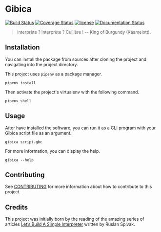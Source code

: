 # Gibica

[![Build Status](https://travis-ci.org/matthieugouel/gibica.svg?branch=master)](https://travis-ci.org/matthieugouel/gibica)
[![Coverage Status](https://img.shields.io/coveralls/github/matthieugouel/gibica.svg)](https://coveralls.io/github/matthieugouel/gibica?branch=master)
[![license](https://img.shields.io/github/license/matthieugouel/gibica.svg)](https://github.com/matthieugouel/gibica/blob/master/LICENSE)
[![Documentation Status](https://readthedocs.org/projects/gibica/badge/?version=latest)](http://gibica.readthedocs.io/en/latest/?badge=latest)

> Interprète ? Interprète ? Cuillère ! -- King of Burgundy (Kaamelott).

## Installation

You can install the package from sources after cloning the project and navigating into the project directory.

This project uses `pipenv` as a package manager.

```
pipenv install
```

Then activate the project's virtualenv with the following command.

```
pipenv shell
```

## Usage

After have installed the software, you can run it as a CLI program with your Gibica script file as an argument.

```
gibica script.gbc
```

For more information, you can display the help.

```
gibica --help
```

## Contributing

See [CONTRIBUTING](CONTRIBUTING.md) for more information about how to contribute to this project.

## Credits

This project was initially born by the reading of the amazing series of articles [Let’s Build A Simple Interpreter](https://ruslanspivak.com/lsbasi-part1/) written by Ruslan Spivak.

